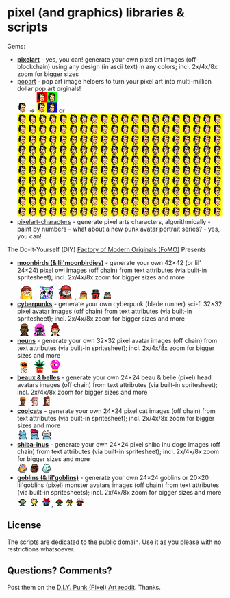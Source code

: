 # pixel (and graphics) libraries & scripts


Gems:

- [**pixelart**](pixelart) - yes, you can! generate your own pixel art images (off-blockchain) using any design (in ascii text) in any colors; incl. 2x/4x/8x zoom for bigger sizes
- [popart](popart) - pop art image helpers  to turn your pixel art into multi-million dollar pop art orginals! <br> ![](popart/i/frida_kahlo-24x24.png) ⇒ ![](popart/i/frida-quadruple.png)
 or ![](popart/i/frida-twohundred.png)
- [pixelart-characters](pixelart-characters) - generate pixel arts characters, algorithmically - paint by numbers - what about a new punk avatar portrait series? - yes, you can!


<!-- break -->



The Do-It-Yourself (DIY) [Factory of Modern Originals (FoMO)](https://github.com/pixelartexchange/originals) Presents

- [**moonbirds (& lil'moonbirdies)**](moonbirds) - generate your own 42×42 (or lil' 24×24) pixel owl images (off chain) from text attributes (via built-in spritesheet); incl. 2x/4x/8x zoom for bigger sizes and more  <br> ![](moonbirds/i/moonbird2b.png) ![](moonbirds/i/moonbird3.png) ![](moonbirds/i/moonbird1e.png),  ![](moonbirds/i/moonbirdie2b.png) ![](moonbirds/i/moonbirdie3.png) ![](moonbirds/i/moonbirdie1b.png)
- [**cyberpunks**](cyberpunks) - generate your own cyberpunk (blade runner) sci-fi 32×32 pixel avatar images (off chain) from text attributes (via built-in spritesheet); incl. 2x/4x/8x zoom for bigger sizes and more <br>  ![](cyberpunks/i/punk1.png) ![](cyberpunks/i/punk2.png) ![](cyberpunks/i/punk3.png)
- [**nouns**](nouns) - generate your own 32×32 pixel avatar images (off chain) from text attributes (via built-in spritesheet); incl. 2x/4x/8x zoom for bigger sizes and more  <br> ![](nouns/i/noun1.png) ![](nouns/i/noun2.png) ![](nouns/i/noun5.png)
- [**beaux & belles**](belles) - generate your own 24×24 beau & belle (pixel) head avatars images (off chain) from text attributes (via built-in spritesheet); incl. 2x/4x/8x zoom for bigger sizes and more <br> ![](belles/i/head1.png) ![](belles/i/head2.png) ![](belles/i/head3.png)
- [**coolcats**](coolcats) - generate your own 24×24 pixel cat images (off chain) from text attributes (via built-in spritesheet); incl. 2x/4x/8x zoom for bigger sizes and more <br>   ![](coolcats/i/coolcat3.png) ![](coolcats/i/coolcat1.png) ![](coolcats/i/coolcat4.png)
- [**shiba-inus**](shibainus) - generate your own 24×24 pixel shiba inu doge images (off chain) from text attributes (via built-in spritesheet); incl. 2x/4x/8x zoom for bigger sizes and more   <br>   ![](shibainus/i/doge1.png) ![](shibainus/i/doge2.png) ![](shibainus/i/doge4.png)
- [**goblins (& lil'goblins)**](goblins) - generate your own 24×24 goblins or 20×20 lil'goblins (pixel) monster avatars images (off chain) from text attributes (via built-in spritesheets); incl. 2x/4x/8x zoom for bigger sizes and more   <br>   ![](goblins/i/goblin1.png) ![](goblins/i/goblin2.png) ![](goblins/i/goblin3.png),  ![](goblins/i/lilgoblin1.png) ![](goblins/i/lilgoblin2.png) ![](goblins/i/lilgoblin3.png)





## License

The scripts are dedicated to the public domain.
Use it as you please with no restrictions whatsoever.


## Questions? Comments?

Post them on the [D.I.Y. Punk (Pixel) Art reddit](https://old.reddit.com/r/DIYPunkArt). Thanks.

